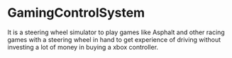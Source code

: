 # GamingControlSystem
It is a steering wheel simulator to play games like Asphalt and other racing games with a steering wheel in hand to get experience of driving without investing a lot of money in buying a xbox controller.
